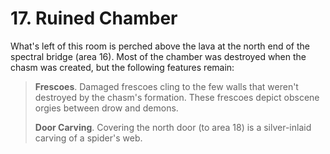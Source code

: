 # 17. Ruined Chamber

What's left of this room is perched above the lava at the north end of the spectral bridge (area 16). Most of the chamber was destroyed when the chasm was created, but the following features remain:

>**Frescoes**. Damaged frescoes cling to the few walls that weren't destroyed by the chasm's formation. These frescoes depict obscene orgies between drow and demons.
>
>**Door Carving**. Covering the north door (to area 18) is a silver-inlaid carving of a spider's web.
>